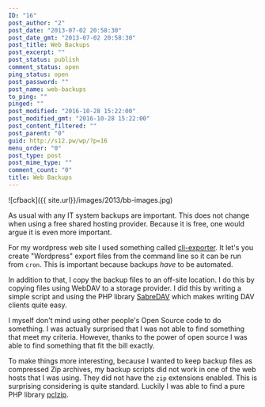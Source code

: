```yaml
---
ID: "16"
post_author: "2"
post_date: "2013-07-02 20:58:30"
post_date_gmt: "2013-07-02 20:58:30"
post_title: Web Backups
post_excerpt: ""
post_status: publish
comment_status: open
ping_status: open
post_password: ""
post_name: web-backups
to_ping: ""
pinged: ""
post_modified: "2016-10-28 15:22:00"
post_modified_gmt: "2016-10-28 15:22:00"
post_content_filtered: ""
post_parent: "0"
guid: http://s12.pw/wp/?p=16
menu_order: "0"
post_type: post
post_mime_type: ""
comment_count: "0"
title: Web Backups
---
```


![cfback]({{ site.url}}/images/2013/bb-images.jpg)

As usual with any IT system backups are important. This does not change when using a free shared hosting provider. Because it is free, one would argue it is even more important.

For my wordpress web site I used something called [cli-exporter](https://github.com/Automattic/WordPress-CLI-Exporter). It let's you create "Wordpress" export files from the command line so it can be run from `cron`. This is important because backups _have_ to be automated.

In addition to that, I copy the backup files to an off-site location. I do this by copying files using WebDAV to a storage provider. I did this by writing a simple script and using the PHP library [SabreDAV](http://code.google.com/p/sabredav/wiki/WebDAVClient) which makes writing DAV clients quite easy.

I myself don't mind using other people's Open Source code to do something. I was actually surprised that I was not able to find something that meet my criteria. However, thanks to the power of open source I was able to find something that fit the bill exactly.

To make things more interesting, because I wanted to keep backup files as compressed Zip archives, my backup scripts did not work in one of the web hosts that I was using. They did not have the `zip` extensions enabled. This is surprising considering is quite standard. Luckily I was able to find a pure PHP library [pclzip](http://www.phpconcept.net/pclzip/).
